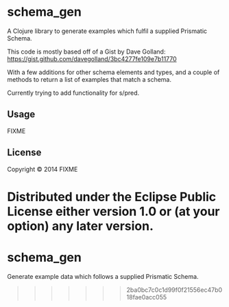 # schema_gen

A Clojure library to generate examples which fulfil a supplied Prismatic Schema.

This code is mostly based off of a Gist by Dave Golland:
https://gist.github.com/davegolland/3bc4277fe109e7b11770

With a few additions for other schema elements and types, and a couple of methods to return a list of examples that match a schema.

Currently trying to add functionality for s/pred.

## Usage

FIXME

## License

Copyright © 2014 FIXME

Distributed under the Eclipse Public License either version 1.0 or (at
your option) any later version.
=======
schema_gen
==========

Generate example data which follows a supplied Prismatic Schema.
>>>>>>> 2ba0bc7c0c1d99f0f21556ec47b018fae0acc055
